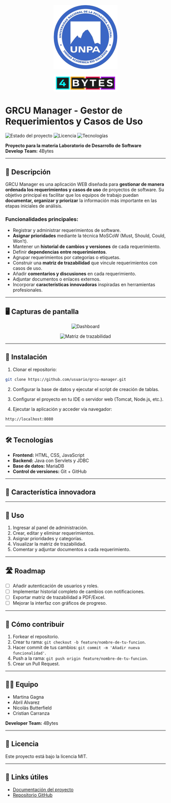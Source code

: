 
<p align="center">
  <img src="img/unpa_logo.png" alt="Logo UNPA" width="200"/>
</p>


<p align="center">
  <img src="img/4bytes_logo.png" alt="Logo UNPA" width="200"/>
</p>

# GRCU Manager - Gestor de Requerimientos y Casos de Uso

![Estado del proyecto](https://img.shields.io/badge/Estado-En%20Desarrollo-yellow)
![Licencia](https://img.shields.io/badge/Licencia-MIT-blue)
![Tecnologías](https://img.shields.io/badge/Tecnologías-Java%20|%20HTML%20|%20CSS%20|%20JS-green)

**Proyecto para la materia Laboratorio de Desarrollo de Software**  
**Develop Team:** 4Bytes

---

## 📖 Descripción

GRCU Manager es una aplicación WEB diseñada para **gestionar de manera ordenada los requerimientos y casos de uso** de proyectos de software. Su objetivo principal es facilitar que los equipos de trabajo puedan **documentar, organizar y priorizar** la información más importante en las etapas iniciales de análisis.

### Funcionalidades principales:

- Registrar y administrar requerimientos de software.
- **Asignar prioridades** mediante la técnica MoSCoW (Must, Should, Could, Won’t).
- Mantener un **historial de cambios y versiones** de cada requerimiento.
- Definir **dependencias entre requerimientos**.
- Agrupar requerimientos por categorías o etiquetas.
- Construir una **matriz de trazabilidad** que vincule requerimientos con casos de uso.
- Añadir **comentarios y discusiones** en cada requerimiento.
- Adjuntar documentos o enlaces externos.
- Incorporar **características innovadoras** inspiradas en herramientas profesionales.

---

## 🖥 Capturas de pantalla

<p align="center">
  <img src="assets/screenshots/dashboard.png" alt="Dashboard" width="600"/>
</p>
<p align="center">
  <img src="assets/screenshots/matriz.png" alt="Matriz de trazabilidad" width="600"/>
</p>


---

## 🚀 Instalación

1. Clonar el repositorio:

```bash
git clone https://github.com/usuario/grcu-manager.git
```

2. Configurar la base de datos y ejecutar el script de creación de tablas.

3. Configurar el proyecto en tu IDE o servidor web (Tomcat, Node.js, etc.).

4. Ejecutar la aplicación y acceder vía navegador:

```
http://localhost:8080
```

---

## 🛠 Tecnologías

- **Frontend:** HTML, CSS, JavaScript
- **Backend:** Java con Servlets y JDBC
- **Base de datos:** MariaDB
- **Control de versiones:** Git + GitHub

---

## 🎯 Característica innovadora

 

---

## 📌 Uso

1. Ingresar al panel de administración.
2. Crear, editar y eliminar requerimientos.
3. Asignar prioridades y categorías.
4. Visualizar la matriz de trazabilidad.
5. Comentar y adjuntar documentos a cada requerimiento.

---

## 🛣 Roadmap

- [ ] Añadir autenticación de usuarios y roles.
- [ ] Implementar historial completo de cambios con notificaciones.
- [ ] Exportar matriz de trazabilidad a PDF/Excel.
- [ ] Mejorar la interfaz con gráficos de progreso.

---

## 🤝 Cómo contribuir

1. Forkear el repositorio.
2. Crear tu rama: `git checkout -b feature/nombre-de-tu-funcion`.
3. Hacer commit de tus cambios: `git commit -m 'Añadir nueva funcionalidad'`.
4. Push a la rama: `git push origin feature/nombre-de-tu-funcion`.
5. Crear un Pull Request.

---

## 🧑‍💻 Equipo

- Martina Gagna
- Abril Alvarez
- Nicolás Butterfield
- Cristian Carranza

**Developer Team:** 4Bytes

---

## 📄 Licencia

Este proyecto está bajo la licencia MIT.  

---

## 🔗 Links útiles

- [Documentación del proyecto](docs/README.md)
- [Repositorio GitHub](https://github.com/nicobutter/grcu-manager)
